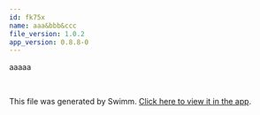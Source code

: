 ```yaml
---
id: fk75x
name: aaa&bbb&ccc
file_version: 1.0.2
app_version: 0.8.8-0
---
```


aaaaa

<br/>

This file was generated by Swimm. [Click here to view it in the app](https://swimm-web-app.web.app/repos/Z2l0aHViJTNBJTNBdGVzdC1naXRodWItYXBwJTNBJTNBc3dpbW1pbw==/docs/fk75x).